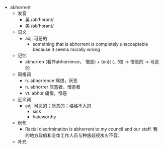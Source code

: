 - abhorrent
  - 发音
    - 英 /əb'hɔrənt/
    - 美 /əb'hɔrənt/
  - 词义
    - adj. 可恶的
      - something that is abhorrent is completely unacceptable because it seems morally wrong
  - 记忆
    - abhorren (看作abhorrence， 憎恶) + (en)t (…的) → 憎恶的 → 可恶的
  - 同根词
    - n. abhorrence 痛恨，厌恶
    - n. abhorrer 厌恶者，憎恶者
    - vt. abhor 痛恨，憎恶
  - 近义词
    - adj. 可恶的；厌恶的；格格不入的
      - sick
      - hateworthy
  - 例句
    - Racial discrimination is abhorrent to my council and our staff. 我的地方政府和全体工作人员与种族歧视水火不容。
  - 补充